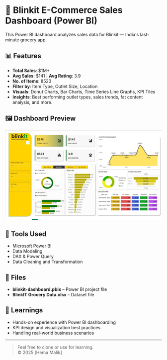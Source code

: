 # 🛒 Blinkit E-Commerce Sales Dashboard (Power BI)

This Power BI dashboard analyzes sales data for Blinkit — India's last-minute grocery app.

## 📊 Features

- **Total Sales**: $1M+
- **Avg Sales**: $141 | **Avg Rating**: 3.9
- **No. of Items**: 8523
- **Filter by**: Item Type, Outlet Size, Location
- **Visuals**: Donut Charts, Bar Charts, Time Series Line Graphs, KPI Tiles
- **Insights**: Best performing outlet types, sales trends, fat content analysis, and more.

## 🖼️ Dashboard Preview

![Dashboard Screenshot](./dashboard-preview.png)

## 🔧 Tools Used

- Microsoft Power BI
- Data Modeling
- DAX & Power Query
- Data Cleaning and Transformation

## 📁 Files

- **blinkit-dashboard.pbix** – Power BI project file
- **BlinkIT Grocery Data.xlsx** – Dataset file

## 🧠 Learnings

- Hands-on experience with Power BI dashboarding
- KPI design and visualization best practices
- Handling real-world business scenarios

---

> Feel free to clone or use for learning.  
> ©️ 2025 [Hema Malik]
